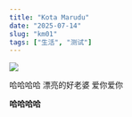 ```yaml
---
title: "Kota Marudu"
date: "2025-07-14"
slug: "km01"
tags: ["生活", "测试"]
---
```

![](https://prod-files-secure.s3.us-west-2.amazonaws.com/112d0858-5090-4d34-a606-b75eb8d65fd2/c7b45876-473c-4fb6-85d3-cb84a84bfc51/1000201235.jpg?X-Amz-Algorithm=AWS4-HMAC-SHA256&X-Amz-Content-Sha256=UNSIGNED-PAYLOAD&X-Amz-Credential=ASIAZI2LB4662JQVZ2BN%2F20250724%2Fus-west-2%2Fs3%2Faws4_request&X-Amz-Date=20250724T161237Z&X-Amz-Expires=3600&X-Amz-Security-Token=IQoJb3JpZ2luX2VjEAcaCXVzLXdlc3QtMiJGMEQCIAfI3AusoPCZAddIgqBiktGOOxKOdYOsfheCQFs7cMkqAiB%2BmeyFAU99TPfYDEWs73OYf%2BYPM2S7okXyn1P6F1H65yr%2FAwgwEAAaDDYzNzQyMzE4MzgwNSIM6idtxx%2FGDHbbyr%2BGKtwDwtiID%2FA96i3OqM5LfTQ%2Fx7eok5KBOhMaYUsB1cgKrcZ2p0U3Vgo%2FSQEaVqfuS0yYSiQyzIMaFhM1yswhcrB9B%2B98ttIRaq8ofO0%2FXdKs5wRyidcZP4ZbtPzAsyT%2Bgy7TQ1C3ThMgLC1AuLN5vxhGD9JwkWlVD4w0w4a7ti2h7eNdiLTgbL3xbZIfLH1%2FKyewpN7%2Bixgielhws0xwiWEtAMcaqyjqxNTxfyMP11YB4okqK%2BatqwrjPJirakGCdK9wX86QVmnEq8W4CcfhiX1LUqZvatPtfDCQxzP8n2ynYULu9NN7uy%2FJYTd4iyrL%2B9dXOvdvlYnjqH%2F3vHBRbWqnEGB46KJuCAF4Y8PxNjeSQ7mxMGunaTxra%2BMPZBqIqs2CCLHqZhchIPowD333c2%2FhCb36ubiVex6NrbW7RiAQuqnkLlUywPK%2BvyOV3IGqy2gGX5%2BDWbuiM3faI6ToVPAiQKleIlI9RTkwr571%2B6rDt2IQE%2FhJ7N6%2F9XPnRFD4cCQSrARxHkDk%2F48lDO4gYiYud3scaDgJXfflBEkmzUFATdAQQ7XoZNITjZpuc3dhoUrY2z8USXkg%2BNwLh1A9TsHA7JvF3laYsn%2BHqM87%2BHlXy7p9xSvGXl8sLybvvJkw2ZSJxAY6pgHLc2%2FYNcO6IIi99rs7obpUW04dfNDcebV58VOKuFGCIYEw0oIXGdlLGBRVThKlqNJmWpphF5vWXYnO64vHetpdqiyHJ026kkdH3%2F5sUF6oQQdYFlZfMbvkGp7YQfi6d7GX16x0P6sw8KGm76e21z7%2FAG9xD%2FqLwkZKxdlGCaIZ0GpDMc53AFvKpPzbD%2BTgpDg8E2CQ4AprZ2hvoaVaH3g1m0FfHDN2&X-Amz-Signature=d6862174f75fc9a215a9a1a4f8fa8dec2753c3d2b8fb466ca236f1e5f8e76f14&X-Amz-SignedHeaders=host&x-amz-checksum-mode=ENABLED&x-id=GetObject)


哈哈哈哈  漂亮的好老婆  爱你爱你


**哈哈哈哈**

